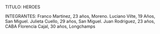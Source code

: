 TITULO: HEROES

INTEGRANTES:
Franco Martinez, 23 años, Moreno.
Luciano Vilte, 19 Años, San Miguel.
Julieta Cuello, 29 años, San Miguel.
Juan Rodriguez, 23 años, CABA
Florencia Cajal, 30 años, Longchamps
